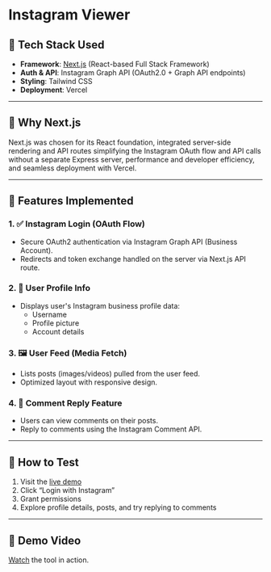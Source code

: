 # Instagram Viewer

## 🔧 Tech Stack Used

- **Framework**: [Next.js](https://nextjs.org/) (React-based Full Stack Framework)
- **Auth & API**: Instagram Graph API (OAuth2.0 + Graph API endpoints)
- **Styling**: Tailwind CSS
- **Deployment**: Vercel

---

## 📌 Why Next.js

Next.js was chosen for its React foundation, integrated server-side rendering and API routes simplifying the Instagram OAuth flow and API calls without a separate Express server, performance and developer efficiency, and seamless deployment with Vercel.

---

## 🚀 Features Implemented

### 1. ✅ Instagram Login (OAuth Flow)

- Secure OAuth2 authentication via Instagram Graph API (Business Account).
- Redirects and token exchange handled on the server via Next.js API route.

### 2. 👤 User Profile Info

- Displays user's Instagram business profile data:
  - Username
  - Profile picture
  - Account details

### 3. 🖼️ User Feed (Media Fetch)

- Lists posts (images/videos) pulled from the user feed.
- Optimized layout with responsive design.

### 4. 💬 Comment Reply Feature

- Users can view comments on their posts.
- Reply to comments using the Instagram Comment API.

---

## 🧪 How to Test

1. Visit the [live demo](https://instagram-viewer-rho.vercel.app/)
2. Click “Login with Instagram”
3. Grant permissions
4. Explore profile details, posts, and try replying to comments

---

## 📸 Demo Video

[Watch](https://loom.com/your-demo) the tool in action.
